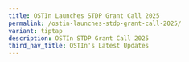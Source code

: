 ```yaml
---
title: OSTIn Launches STDP Grant Call 2025
permalink: /ostin-launches-stdp-grant-call-2025/
variant: tiptap
description: OSTIn STDP Grant Call 2025
third_nav_title: OSTIn's Latest Updates
---
```


